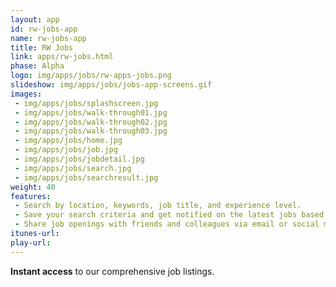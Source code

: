 ```yaml
---
layout: app
id: rw-jobs-app
name: rw-jobs-app
title: RW Jobs
link: apps/rw-jobs.html
phase: Alpha
logo: img/apps/jobs/rw-apps-jobs.png
slideshow: img/apps/jobs/jobs-app-screens.gif
images:
 - img/apps/jobs/splashscreen.jpg
 - img/apps/jobs/walk-through01.jpg
 - img/apps/jobs/walk-through02.jpg
 - img/apps/jobs/walk-through03.jpg
 - img/apps/jobs/home.jpg
 - img/apps/jobs/job.jpg
 - img/apps/jobs/jobdetail.jpg
 - img/apps/jobs/search.jpg
 - img/apps/jobs/searchresult.jpg
weight: 40
features:
 - Search by location, keywords, job title, and experience level.
 - Save your search criteria and get notified on the latest jobs based on your preference.
 - Share job openings with friends and colleagues via email or social media.
itunes-url:
play-url:
---
```


**Instant access** to our comprehensive job listings.
